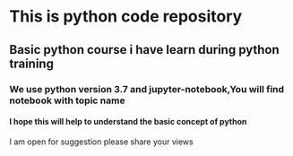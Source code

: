 # This is python code repository
## Basic python  course i have learn during python training
### We use python version 3.7 and jupyter-notebook,You will find notebook with topic name
#### I hope this will help to understand the basic concept of python
I am open for suggestion please share your views
